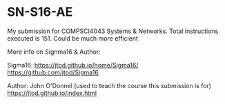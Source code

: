 # SN-S16-AE
My submission for COMPSCI4043 Systems &amp; Networks. Total instructions executed is 151. Could be much more efficient

More info on Signma16 & Author:

Sigma16:
https://jtod.github.io/home/Sigma16/
https://github.com/jtod/Sigma16

Author: John O'Donnel (used to teach the course this submission is for)
https://jtod.github.io/index.html
